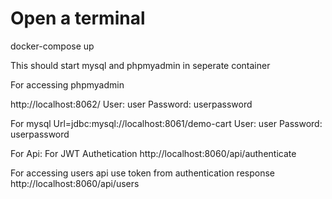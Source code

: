 # Open a terminal
docker-compose up

This should start mysql and phpmyadmin in seperate container 

For accessing phpmyadmin

http://localhost:8062/
User: user
Password: userpassword

For mysql
Url=jdbc:mysql://localhost:8061/demo-cart
User: user
Password: userpassword


For Api:
For JWT Authetication
http://localhost:8060/api/authenticate

For accessing users api use token from authentication response
http://localhost:8060/api/users